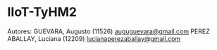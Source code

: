 # IIoT-TyHM2
Autores: 
GUEVARA, Augusto (11526) auguguevara@gmail.com 
PEREZ ABALLAY, Luciana (12209) lucianaperezaballay@gmail.com
